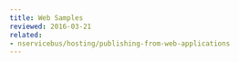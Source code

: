 ```yaml
---
title: Web Samples
reviewed: 2016-03-21
related:
- nservicebus/hosting/publishing-from-web-applications
---
```

